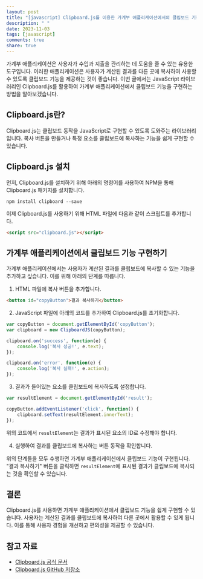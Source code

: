 ```yaml
---
layout: post
title: "[javascript] Clipboard.js를 이용한 가계부 애플리케이션에서의 클립보드 기능 구현 방법"
description: " "
date: 2023-11-03
tags: [javascript]
comments: true
share: true
---
```


가계부 애플리케이션은 사용자가 수입과 지출을 관리하는 데 도움을 줄 수 있는 유용한 도구입니다. 이러한 애플리케이션은 사용자가 계산된 결과를 다른 곳에 복사하여 사용할 수 있도록 클립보드 기능을 제공하는 것이 좋습니다. 이번 글에서는 JavaScript 라이브러리인 Clipboard.js를 활용하여 가계부 애플리케이션에서 클립보드 기능을 구현하는 방법을 알아보겠습니다.

## Clipboard.js란?

Clipboard.js는 클립보드 동작을 JavaScript로 구현할 수 있도록 도와주는 라이브러리입니다. 복사 버튼을 만들거나 특정 요소를 클립보드에 복사하는 기능을 쉽게 구현할 수 있습니다.

## Clipboard.js 설치

먼저, Clipboard.js를 설치하기 위해 아래의 명령어를 사용하여 NPM을 통해 Clipboard.js 패키지를 설치합니다.

```shell
npm install clipboard --save
```

이제 Clipboard.js를 사용하기 위해 HTML 파일에 다음과 같이 스크립트를 추가합니다.

```html
<script src="clipboard.js"></script>
```

## 가계부 애플리케이션에서 클립보드 기능 구현하기

가계부 애플리케이션에서는 사용자가 계산된 결과를 클립보드에 복사할 수 있는 기능을 추가하고 싶습니다. 이를 위해 아래의 단계를 따릅니다.

1. HTML 파일에 복사 버튼을 추가합니다.

```html
<button id="copyButton">결과 복사하기</button>
```

2. JavaScript 파일에 아래의 코드를 추가하여 Clipboard.js를 초기화합니다.

```javascript
var copyButton = document.getElementById('copyButton');
var clipboard = new ClipboardJS(copyButton);

clipboard.on('success', function(e) {
    console.log('복사 성공!', e.text);
});

clipboard.on('error', function(e) {
    console.log('복사 실패!', e.action);
});
```

3. 결과가 들어있는 요소를 클립보드에 복사하도록 설정합니다.

```javascript
var resultElement = document.getElementById('result');

copyButton.addEventListener('click', function() {
    clipboard.setText(resultElement.innerText);
});
```

위의 코드에서 `resultElement`는 결과가 표시된 요소의 ID로 수정해야 합니다.

4. 실행하여 결과를 클립보드에 복사하는 버튼 동작을 확인합니다.

위의 단계들을 모두 수행하면 가계부 애플리케이션에서 클립보드 기능이 구현됩니다. "결과 복사하기" 버튼을 클릭하면 `resultElement`에 표시된 결과가 클립보드에 복사되는 것을 확인할 수 있습니다.

## 결론

Clipboard.js를 사용하면 가계부 애플리케이션에서 클립보드 기능을 쉽게 구현할 수 있습니다. 사용자는 계산된 결과를 클립보드에 복사하여 다른 곳에서 활용할 수 있게 됩니다. 이를 통해 사용자 경험을 개선하고 편의성을 제공할 수 있습니다.

## 참고 자료

- [Clipboard.js 공식 문서](https://clipboardjs.com/)
- [Clipboard.js GitHub 저장소](https://github.com/zenorocha/clipboard.js)